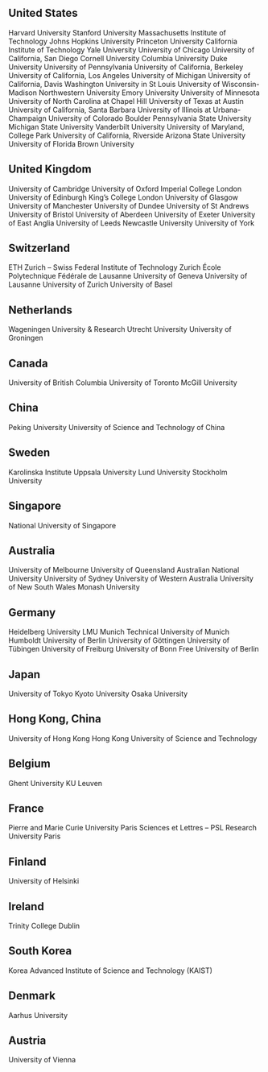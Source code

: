 ## United States
Harvard University
Stanford University
Massachusetts Institute of Technology
Johns Hopkins University
Princeton University
California Institute of Technology
Yale University
University of Chicago
University of California, San Diego
Cornell University
Columbia University
Duke University
University of Pennsylvania
University of California, Berkeley
University of California, Los Angeles
University of Michigan
University of California, Davis
Washington University in St Louis
University of Wisconsin-Madison
Northwestern University
Emory University
University of Minnesota
University of North Carolina at Chapel Hill
University of Texas at Austin
University of California, Santa Barbara
University of Illinois at Urbana-Champaign
University of Colorado Boulder
Pennsylvania State University
Michigan State University
Vanderbilt University
University of Maryland, College Park
University of California, Riverside
Arizona State University
University of Florida
Brown University
## United Kingdom
University of Cambridge
University of Oxford
Imperial College London
University of Edinburgh
King’s College London
University of Glasgow
University of Manchester
University of Dundee
University of St Andrews
University of Bristol
University of Aberdeen
University of Exeter
University of East Anglia
University of Leeds
Newcastle University
University of York
## Switzerland
ETH Zurich – Swiss Federal Institute of Technology Zurich
École Polytechnique Fédérale de Lausanne
University of Geneva
University of Lausanne
University of Zurich
University of Basel
## Netherlands
Wageningen University & Research
Utrecht University
University of Groningen
## Canada
University of British Columbia
University of Toronto
McGill University
## China
Peking University
University of Science and Technology of China
## Sweden
Karolinska Institute
Uppsala University
Lund University
Stockholm University
## Singapore
National University of Singapore
## Australia
University of Melbourne
University of Queensland
Australian National University
University of Sydney
University of Western Australia
University of New South Wales
Monash University
## Germany
Heidelberg University
LMU Munich
Technical University of Munich
Humboldt University of Berlin
University of Göttingen
University of Tübingen
University of Freiburg
University of Bonn
Free University of Berlin
## Japan
University of Tokyo
Kyoto University
Osaka University
## Hong Kong, China
University of Hong Kong
Hong Kong University of Science and Technology
## Belgium
Ghent University
KU Leuven
## France
Pierre and Marie Curie University
Paris Sciences et Lettres – PSL Research University Paris
## Finland
University of Helsinki
## Ireland
Trinity College Dublin
## South Korea
Korea Advanced Institute of Science and Technology (KAIST)
## Denmark
Aarhus University
## Austria
University of Vienna
